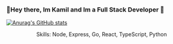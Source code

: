 ### 👋Hey there, Im Kamil and Im a Full Stack Developer 👋
[![Anurag's GitHub stats](https://github-readme-stats.vercel.app/api?username=Avngarde)](https://github.com/anuraghazra/github-readme-stats)
<p align="center">Skills: Node, Express, Go, React, TypeScript, Python</a>
<!--
**Avngarde/Avngarde** is a ✨ _special_ ✨ repository because its `README.md` (this file) appears on your GitHub profile.

Here are some ideas to get you started:

- 🔭 I’m currently working on ...
- 🌱 I’m currently learning ...
- 👯 I’m looking to collaborate on ...
- 🤔 I’m looking for help with ...
- 💬 Ask me about ...
- 📫 How to reach me: ...
- 😄 Pronouns: ...
- ⚡ Fun fact: ...
-->
